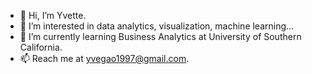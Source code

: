 - 👋 Hi, I’m Yvette.
- 👀 I’m interested in data analytics, visualization, machine learning...
- 🌱 I’m currently learning Business Analytics at University of Southern California.
- 📫 Reach me at yvegao1997@gmail.com.

<!---
yigao7/yigao7 is a ✨ special ✨ repository because its `README.md` (this file) appears on your GitHub profile.
You can click the Preview link to take a look at your changes.
--->
